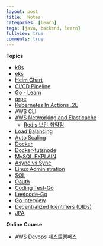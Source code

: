```yaml
---
layout: post
title:  Notes
categories: [learn]
tags: [java, backend, learn]
fullview: true
comments: true
---
```



**Topics**
- [k8s](k8s)
- [eks](eks)
- [Helm Chart](helm.pdf)
- [CI/CD Pipeline](cicd)
- [Go - Learn](golang)
- [grpc](grpc)
- [Kubernetes In Actions .2E](doc_k_in_actions)
- [AWS CLI](doc_aws_cli)
- [AWS Networking and  Elasticache](elasticache)
    - [Redis 보안 취약점](redis_hacked)
- [Load Balancing](load_balancing)
- [Auto Scaling](auto_scaling)
- [Docker](docker)
- [Docker-tutsnode](docker_tutsnode)
- [MySQL EXPLAIN](mysql_explain)
- [Async vs Sync](async_sync)
- [Linux Administration](linux_admin)
- [SQL](sql)
- [Oauth](oauth)
- [Coding Test-Go](go_coding_test)
- [Leetcode-Go](go_leet)
- [Go interview](interview_golang)
- [Decentralized Identifiers (DIDs)](did.pdf)
- [JPA](jpa)

<!--
**Coding Test**
- [Golang leetcode](go_leet)
- [Golang baekjoon](baekjoon)
- [파이썬.Crash Course.2E](python_crash_course)
- [파이썬.코딩 basic](python_coding_basic)
- [파이썬.코딩 test](python_coding_test)
- [파이썬.baekjun](python_baekjun)
- [자바](README_java)
-->

**Online Course**
- [AWS Devops 패스트캠퍼스](fc_aws)

